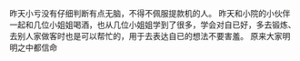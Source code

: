 昨天小亏没有仔细判断有点无脑，不得不佩服提款机的人。
昨天和小院的小伙伴一起和几位小姐姐喝酒，也从几位小姐姐学到了很多，学会对自已好，多去锻炼、去别人家做客时也是可以帮忙的，用于去表达自已的想法不要害羞。
原来大家明明之中都信命